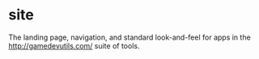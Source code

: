 # site

The landing page, navigation, and standard look-and-feel for apps in the http://gamedevutils.com/ suite of tools.